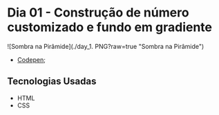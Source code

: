 # Dia 01 - Construção de número customizado e fundo em gradiente

![Sombra na Pirâmide](./day_1. PNG?raw=true "Sombra na Pirâmide")

*   [Codepen](https://codepen.io/lizvidotti91/pen/eYWXZKx); 

## Tecnologias Usadas

*   HTML
*   CSS 
